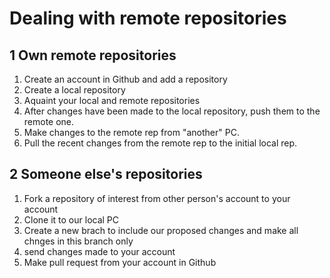 # Dealing with remote repositories

## 1 Own remote repositories
1. Create an account in Github and add a repository
2. Create a local repository
3. Aquaint your local and remote repositories
4. After changes have been made to the local repository, push them to the remote one.
5. Make changes to the remote rep from "another" PC.
6. Pull the recent changes from the remote rep to the initial local rep.
## 2 Someone else's repositories
1. Fork a repository of interest from other person's account to your account
2. Clone it to our local PC
3. Create a new brach to include our proposed changes and make all chnges in this branch only
4. send changes made to your account
5. Make pull request from your account in Github